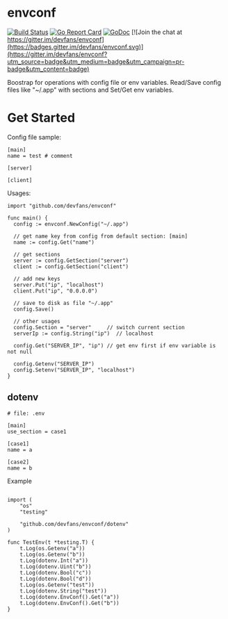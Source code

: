 # envconf

[![Build Status](https://travis-ci.org/devfans/envconf.svg?branch=master)](https://travis-ci.org/devfans/envconf)
[![Go Report Card](https://goreportcard.com/badge/github.com/devfans/envconf)](https://goreportcard.com/report/github.com/devfans/envconf)
[![GoDoc](https://godoc.org/github.com/devfans/envconf?status.svg)](https://godoc.org/github.com/devfans/envconf) [![Join the chat at https://gitter.im/devfans/envconf](https://badges.gitter.im/devfans/envconf.svg)](https://gitter.im/devfans/envconf?utm_source=badge&utm_medium=badge&utm_campaign=pr-badge&utm_content=badge)

Boostrap for operations with config file or env variables.
Read/Save config files like "~/.app" with sections and Set/Get env variables.

# Get Started

Config file sample:
```
[main]
name = test # comment

[server]

[client]
```

Usages:
```
import "github.com/devfans/envconf"

func main() {
  config := envconf.NewConfig("~/.app")

  // get name key from config from default section: [main]
  name := config.Get("name")

  // get sections
  server := config.GetSection("server")
  client := config.GetSection("client")

  // add new keys
  server.Put("ip", "localhost")
  client.Put("ip", "0.0.0.0")

  // save to disk as file "~/.app"
  config.Save() 
  
  // other usages
  config.Section = "server"     // switch current section
  serverIp := config.String("ip")  // localhost

  config.Get("SERVER_IP", "ip") // get env first if env variable is not null

  config.Getenv("SERVER_IP")
  config.Setenv("SERVER_IP", "localhost")
}
```

## dotenv

```
# file: .env

[main]
use_section = case1

[case1]
name = a

[case2]
name = b

```

Example

```

import (
	"os"
	"testing"

	"github.com/devfans/envconf/dotenv"
)

func TestEnv(t *testing.T) {
	t.Log(os.Getenv("a"))
	t.Log(os.Getenv("b"))
	t.Log(dotenv.Int("a"))
	t.Log(dotenv.Uint("b"))
	t.Log(dotenv.Bool("c"))
	t.Log(dotenv.Bool("d"))
	t.Log(os.Getenv("test"))
	t.Log(dotenv.String("test"))
	t.Log(dotenv.EnvConf().Get("a"))
	t.Log(dotenv.EnvConf().Get("b"))
}

```
